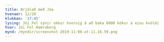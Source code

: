 ```yaml
---
title: Brjálað með Jóa
hvenaer: 12/20
klukkan: '17:45'
lysing: Jói Fel sýnir okkur hvernig á að baka 6000 kökur á einu kvöldi.
hvar: Jói Fel Hamraborg
mynd: /myndir/screenshot-2019-11-08-at-11.16.59.png
---
```


